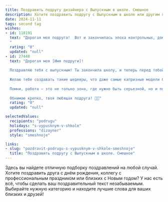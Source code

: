 ```yaml
---
title: Поздравить подругу дизайнера с Выпускным в школе. Смешное
description: Хотите поздравить подругу с Выпускным в школе или другим праздником? Наш ИИ создаст незабываемое поздравление, а вы обязательно выделитесь среди других.  
date: 2024-11-11
tags: second tag
wishes:
- id: 118191
  text: "Дорогая моя подруга!  Вот и закончилась эпоха контрольных, домашних заданий и школьных унитазов!  С выпускным тебя!  Теперь ты — свободный дизайнер, способный творить красоту не только в тетрадях, но и в настоящем мире!  Пусть твоя жизнь будет яркой, как палитра лучших красок, и пусть тебя окружают только благодарные клиенты, которые не будут просить переделывать дизайн тысячу раз!  Удачи тебе,  пусть твой творческий путь будет полон вдохновения (и хороших заказчиков!).
  "
  rating: "0"
  updated: "null"
- id: 27440
  text: "Дорогая моя [Имя подруги]!
  
  Поздравляю тебя с выпускным! Ты закончила школу, и теперь перед тобой открываются все двери — даже те, которые ведут в гардероб, полный модной одежды! Теперь ты не просто выпускник, а настоящий дизайнер! Да-да, мы все знаем, что твоя школьная форма была лишь «пробной версией» твоего гениального стиля!
  
  Желаю тебе создавать такие шедевры, что даже самые капризные модели будут ждать твоих советов! Пусть твои идеи взлетают так же высоко, как ты на выпускном вечере, когда в платье принцессы взмахнула рукой!
  
  Помни, работа — это не только зона, где нужно быть серьезной, но и поле для творчества, шуток и забавных лайфхаков! Успехов тебе, смеха и вдохновения! И пусть твои чертежи будут такими же шикарными, как ты сама!
  
  Обнимаю крепко, твоя любящая подруга! 🎉✨"
  rating: "0"
  updated: "null"

selectedValues:
  recipients: "podrugu"
  holidays: "s-vypusknym-v-shkole"
  professions: "dizayner"
  style: "smeshnoje"

links:
- slug: "pozdravit-podrugu-s-vypusknym-v-shkole-smeshnoje"
  title: "Поздравить подругу с Выпускным в школе. Смешное"
---
```


Здесь вы найдете отличную подборку поздравлений на любой случай.
Хотите поздравить друга с днём рождения, коллегу с профессиональным праздником или близких с Новым годом? У нас есть всё, чтобы сделать ваш поздравительный текст незабываемым. Выбирайте нужную категорию и находите лучшие слова для ваших близких и друзей!
